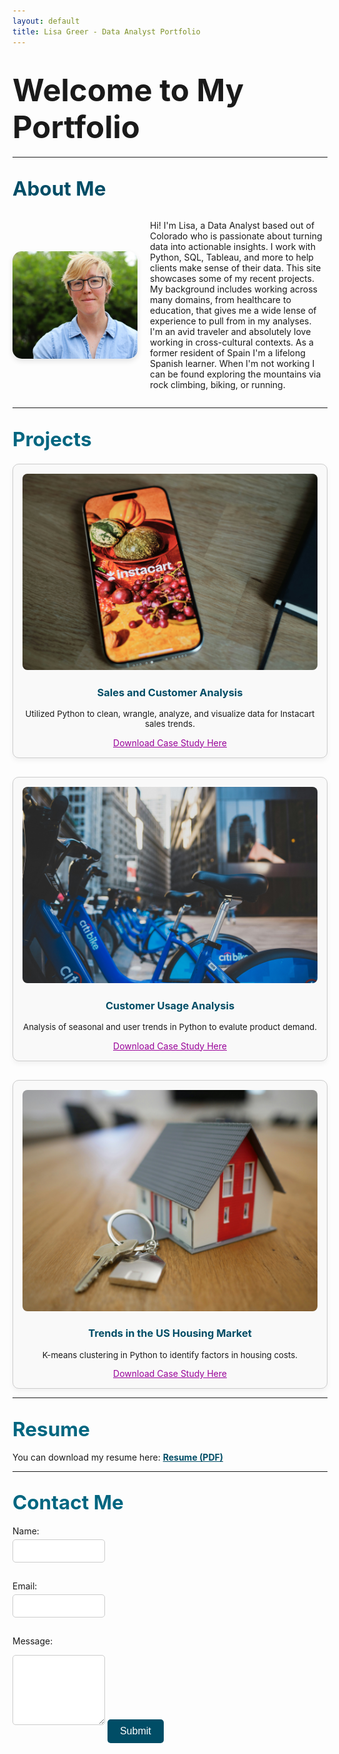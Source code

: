 ```yaml
---
layout: default
title: Lisa Greer - Data Analyst Portfolio
---
```


<!-- Hide the navigation bar -->
<style>
  nav, .site-nav {
    display: none !important;
  }
</style>

# <span style="font-size: 1.75em; font-weight: bold;">Welcome to My Portfolio</span>

---

## <span style="font-size: 1.5em; color: #004d66;">About Me</span>

<div style="display: flex; align-items: center; gap: 20px; flex-wrap: wrap;">
  <img src="assets/images/me.JPG" alt="Photo of Lisa Greer" style="width: 200px; border-radius: 15px; box-shadow: 0 4px 8px rgba(0,0,0,0.1);">
  <p style="flex: 1; font-size: 1em;">
    Hi! I'm Lisa, a Data Analyst based out of Colorado who is passionate about turning data into actionable insights. I work with Python, SQL, Tableau, and more to help clients make sense of their data. This site showcases some of my recent projects. My background includes working across many domains, from healthcare to education, that gives me a wide lense of experience to pull from in my analyses. <br>
    I'm an avid traveler and absolutely love working in cross-cultural contexts. As a former resident of Spain I'm a lifelong Spanish learner. When I'm not working I can be found exploring the mountains via rock climbing, biking, or running. 
  </p>
</div>

---

## <span style="font-size: 1.5em; color: #006680;">Projects</span>

<div style="display: grid; grid-template-columns: repeat(auto-fit, minmax(300px, 1fr)); gap: 30px; margin-top: 20px;">

  <div style="border: 1px solid #ccc; border-radius: 10px; padding: 15px; text-align: center; background-color: #f9f9f9; box-shadow: 0 4px 8px rgba(0,0,0,0.05); transition: transform 0.2s;">
    <img src="assets/images/project1.jpg" alt="Project 1" style="width:100%; border-radius: 8px;">
    <h3><a href="https://github.com/lgreer929/Python-Sample" style="color: #004d66; text-decoration: none;">Sales and Customer Analysis</a></h3>
    <p style="font-size: 0.95em;">Utilized Python to clean, wrangle, analyze, and visualize data for Instacart sales trends.</p>
    <a href="assets/project1.pdf" style="color: #990099;">Download Case Study Here</a>
  </div>

  <div style="border: 1px solid #ccc; border-radius: 10px; padding: 15px; text-align: center; background-color: #f9f9f9; box-shadow: 0 4px 8px rgba(0,0,0,0.05); transition: transform 0.2s;">
    <img src="assets/images/project2.jpg" alt="Project 2" style="width:100%; border-radius: 8px;">
    <h3><a href="https://github.com/lgreer929/Citi_Bike" style="color: #004d66; text-decoration: none;">Customer Usage Analysis</a></h3>
    <p style="font-size: 0.95em;">Analysis of seasonal and user trends in Python to evalute product demand.</p>
    <a href="assets/project2.pdf" style="color: #990099;">Download Case Study Here</a>
  </div>

  <div style="border: 1px solid #ccc; border-radius: 10px; padding: 15px; text-align: center; background-color: #f9f9f9; box-shadow: 0 4px 8px rgba(0,0,0,0.05); transition: transform 0.2s;">
    <img src="assets/images/project3.jpg" alt="Project 3" style="width:100%; border-radius: 8px;">
    <h3><a href="https://github.com/lgreer929/USA-Real-Estate-Market" style="color: #004d66; text-decoration: none;">Trends in the US Housing Market</a></h3>
    <p style="font-size: 0.95em;">K-means clustering in Python to identify factors in housing costs.</p>
    <a href="assets/project3.pdf" style="color: #990099;">Download Case Study Here</a>
  </div>

</div>

---

## <span style="font-size: 1.5em; color: #006680;">Resume</span>

<p style="font-size: 1em;">
  You can download my resume here:  
  <a href="assets/resume.pdf" style="color: #004d66; font-weight: bold;">Resume (PDF)</a>
</p>

---

## <span style="font-size: 1.5em; color: #006680;">Contact Me</span>

<form target="_blank" action="https://formsubmit.co/lisa.greer@comcast.net" method="POST">
  <label for="name" style="display:block; margin-bottom:5px;">Name:</label>
  <input type="text" name="name" style="width:25%; padding:10px; margin-bottom:15px; border-radius:5px; border:1px solid #ccc;">

  <label for="email" style="display:block; margin-bottom:5px;">Email:</label>
  <input type="email" name="email" style="width:25%; padding:10px; margin-bottom:15px; border-radius:5px; border:1px solid #ccc;">

  <label for="message" style="display:block; margin-bottom:5px;">Message:</label>
  <textarea name="message" rows="6" style="width:25%; padding:10px; margin-bottom:15px; border-radius:5px; border:1px solid #ccc;"></textarea>

  <button type="submit" style="background-color:#004d66; color:white; border:none; padding:10px 20px; font-size:16px; border-radius:5px; cursor:pointer;">
    Submit
  </button>
</form>
